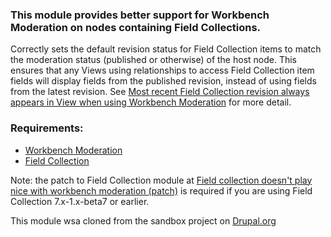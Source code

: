 ### This module provides better support for Workbench Moderation on nodes containing Field Collections. ###

Correctly sets the default revision status for Field Collection items to match the moderation status (published or otherwise) of the host node. This ensures that any Views using relationships to access Field Collection item fields will display fields from the published revision, instead of using fields from the latest revision. See [Most recent Field Collection revision always appears in View when using Workbench Moderation](https://drupal.org/node/1901892) for more detail.

### Requirements: ###

* [Workbench Moderation](https://drupal.org/project/workbench_moderation)
* [Field Collection](https://drupal.org/project/field_collection)

Note: the patch to Field Collection module at [Field collection doesn't play nice with workbench moderation (patch)](https://drupal.org/node/1807460#comment-7403212) is required if you are using Field Collection 7.x-1.x-beta7 or earlier.

This module wsa cloned from the sandbox project on [Drupal.org](https://www.drupal.org/sandbox/johnpitcairn/1991516)